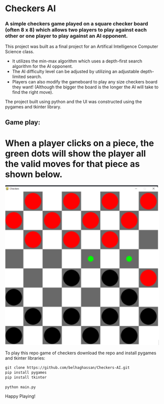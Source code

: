 # Checkers AI
 
### A simple checkers game played on a square checker board (often 8 x 8) which allows two players to play against each other or one player to play against an AI opponent.

This project was built as a final project for an Artifical Intelligence Computer Science class.
- It utilizes the min-max algorithm which uses a depth-first search algorithm for the AI opponent.
- The AI difficulty level can be adjusted by utilizing an adjustable depth-limited search.
- Players can also modify the gameboard to play any size checkers board they want! (Although the bigger the board is the longer the AI will take to find the right move).

The project built using python and the UI was constructed using the pygames and tkinter library.

## Game play:
When a player clicks on a piece, the green dots will show the player all the valid moves for that piece as shown below.
========
![8 x 8 Checkers Board](https://github.com/belhaghassan/Checkers-AI/blob/main/resources/board.png "Checker Board Gameplay")


To play this repo game of checkers download the repo and install pygames and tkinter libraries:

```
git clone https://github.com/belhaghassan/Checkers-AI.git
pip install pygames
pip install tkinter

python main.py
```

Happy Playing!
